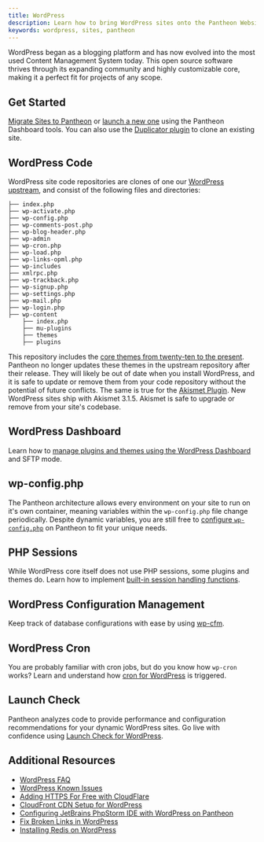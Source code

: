 ```yaml
---
title: WordPress
description: Learn how to bring WordPress sites onto the Pantheon Website Management Platform, and considerations for developing and running them.
keywords: wordpress, sites, pantheon
---
```


WordPress began as a blogging platform and has now evolved into the most used Content Management System today. This open source software thrives through its expanding community and highly customizable core, making it a perfect fit for projects of any scope.

## Get Started
[Migrate Sites to Pantheon](/docs/migrate) or [launch a new one](/docs/launch-wordpress) using the Pantheon Dashboard tools. You can also use the [Duplicator plugin](/docs/wordpress-duplicator) to clone an existing site.
## WordPress Code
WordPress site code repositories are clones of one our [WordPress upstream](https://github.com/pantheon-systems/wordpress), and consist of the following files and directories:
```
├── index.php
├── wp-activate.php
├── wp-config.php
├── wp-comments-post.php
├── wp-blog-header.php
├── wp-admin
├── wp-cron.php
├── wp-load.php
├── wp-links-opml.php
├── wp-includes
├── xmlrpc.php
├── wp-trackback.php
├── wp-signup.php
├── wp-settings.php
├── wp-mail.php
├── wp-login.php
├── wp-content
    ├── index.php
    ├── mu-plugins
    ├── themes
    ├── plugins
```
This repository includes the [core themes from twenty-ten to the present](https://github.com/pantheon-systems/WordPress/tree/master/wp-content/themes). Pantheon no longer updates these themes in the upstream repository after their release. They will likely be out of date when you install WordPress, and it is safe to update or remove them from your code repository without the potential of future conflicts.
The same is true for the [Akismet Plugin](https://github.com/pantheon-systems/wordpress/tree/master/wp-content/plugins). New WordPress sites ship with Akismet 3.1.5. Akismet is safe to upgrade or remove from your site's codebase.
## WordPress Dashboard
Learn how to [manage plugins and themes using the WordPress Dashboard](/docs/more-sftp#manage-plugins-and-themes-with-wp-admin) and SFTP mode.
## wp-config.php
The Pantheon architecture allows every environment on your site to run on it's own container, meaning variables within the `wp-config.php` file change periodically. Despite dynamic variables, you are still free to [configure `wp-config.php`](/docs/wp-config-php) on Pantheon to fit your unique needs.
## PHP Sessions
While WordPress core itself does not use PHP sessions, some plugins and themes do. Learn how to implement [built-in session handling functions](/docs/wordpress-sessions).
## WordPress Configuration Management
Keep track of database configurations with ease by using [wp-cfm](/docs/wp-cfm).
## WordPress Cron
You are probably familiar with cron jobs, but do you know how `wp-cron` works? Learn and understand how [cron for WordPress](/docs/wordpress-cron) is triggered.
## Launch Check
Pantheon analyzes code to provide performance and configuration recommendations for your dynamic WordPress sites. Go live with confidence using [Launch Check for WordPress](/docs/wordpress-launch-check).
## Additional Resources
- [WordPress FAQ](/docs/wordpress-faq)
- [WordPress Known Issues](/docs/wordpress-known-issues)
- [Adding HTTPS For Free with CloudFlare](/docs/guides/ssl-with-cloudflare/)
- [CloudFront CDN Setup for WordPress](/docs/wordpress-cloudfront)
- [Configuring JetBrains PhpStorm IDE with WordPress on Pantheon](/docs/wordpress-phpstorm)
- [Fix Broken Links in WordPress](/docs/wordpress-broken-links)
- [Installing Redis on WordPress](/docs/wordpress-redis)
